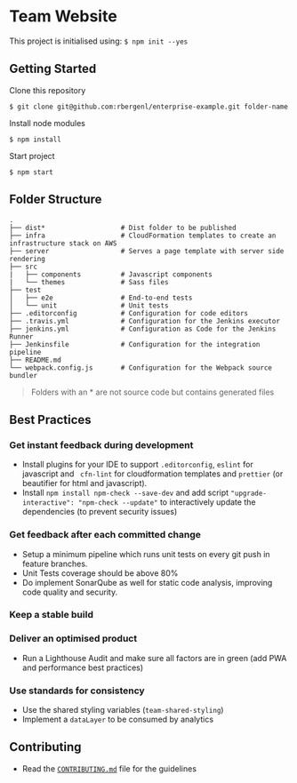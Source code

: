 Team Website
===

This project is initialised using: `$ npm init --yes`

## Getting Started
Clone this repository
```
$ git clone git@github.com:rbergenl/enterprise-example.git folder-name
```
Install node modules
```
$ npm install
```
Start project
```
$ npm start
```

## Folder Structure

    .
    ├── dist*                   # Dist folder to be published
    ├── infra                   # CloudFormation templates to create an infrastructure stack on AWS
    ├── server                  # Serves a page template with server side rendering
    ├── src                     
    |   ├── components          # Javascript components
    |   └── themes              # Sass files
    ├── test                    
    │   ├── e2e                 # End-to-end tests
    │   └── unit                # Unit tests
    ├── .editorconfig           # Configuration for code editors
    ├── .travis.yml             # Configuration for the Jenkins executor
    ├── jenkins.yml             # Configuration as Code for the Jenkins Runner
    ├── Jenkinsfile             # Configuration for the integration pipeline
    ├── README.md
    └── webpack.config.js       # Configuration for the Webpack source bundler

> Folders with an * are not source code but contains generated files

## Best Practices
### Get instant feedback during development
- Install plugins for your IDE to support `.editorconfig`,  `eslint` for javascript and ` cfn-lint` for cloudformation templates and `prettier` (or beautifier for html and javascript).
- Install `npm install npm-check --save-dev` and add script `"upgrade-interactive": "npm-check --update"` to interactively update the dependencies (to prevent security issues)
### Get feedback after each committed change
- Setup a minimum pipeline which runs unit tests on every git push in feature branches.
- Unit Tests coverage should be above 80%
- Do implement SonarQube as well for static code analysis, improving code quality and security.
### Keep a stable build
### Deliver an optimised product
- Run a Lighthouse Audit and make sure all factors are in green (add PWA and performance best practices)
### Use standards for consistency
- Use the shared styling variables (`team-shared-styling`)
- Implement a `dataLayer` to be consumed by analytics

## Contributing
- Read the [`CONTRIBUTING.md`]('./CONTRIBUTING.md') file for the guidelines
